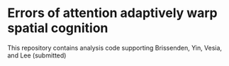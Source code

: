 # Errors of attention adaptively warp spatial cognition
This repository contains analysis code supporting Brissenden, Yin, Vesia, and Lee (submitted)

